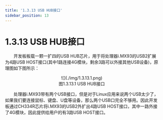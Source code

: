 ```yaml
---
title: '1.3.13 USB HUB接口'
sidebar_position: 13
---
```


# 1.3.13 USB HUB接口

&emsp;&emsp;开发板板载一颗一扩四的USB HUB芯片，用于将处理器i.MX93的USB2扩展为4路USB HOST接口(其中1路连接4G模块，剩余3路可以外接其他USB设备)，原理图如下图所示：

<center>
![](./img/1.3.13.1.png)<br />
图1.3.13.1 USB HUB接口
</center>


&emsp;&emsp;处理器i.MX93带有两个USB接口，但是对于Linux应用来说两个USB太少了，如果我们要连接鼠标、键盘、U盘等设备，那么两个USB口完全不够用。因此开发板通过CH334R芯片将i.MX93的USB2外扩出4路USB HOST接口，其中一路外接了4G模块，因此提供给用户的有3路USB HOST接口。
